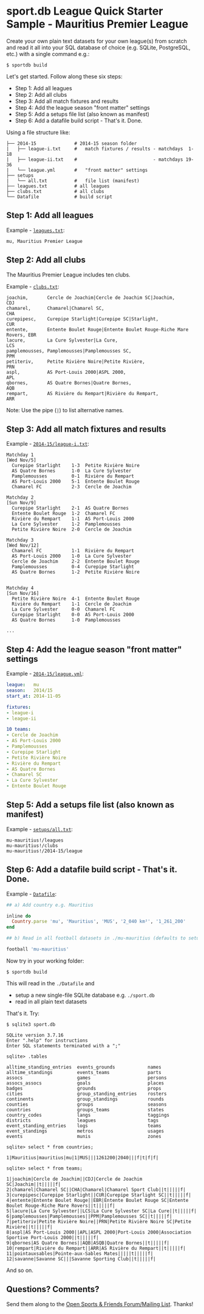 # sport.db League Quick Starter Sample - Mauritius Premier League


Create your own plain text datasets for your own league(s) from scratch
and read it all
into your SQL database of choice (e.g. SQLite, PostgreSQL, etc.)
with a single command e.g.:

```
$ sportdb build
```

Let's get started. Follow along these six steps:

- Step 1: Add all leagues
- Step 2: Add all clubs
- Step 3: Add all match fixtures and results
- Step 4: Add the league season "front matter" settings
- Step 5: Add a setups file list (also known as manifest)
- Step 6: Add a datafile build script - That's it. Done.

Using a file structure like:

```
├── 2014-15              # 2014-15 season folder
|   ├── league-i.txt     #   match fixtures / results - matchdays  1-18
|   ├── league-ii.txt    #                            - matchdays 19-36
|   └── league.yml       #   "front matter" settings
├── setups
|   └── all.txt          #   file list (manifest)
├── leagues.txt          # all leagues
├── clubs.txt            # all clubs
└── Datafile             # build script
```



## Step 1: Add all leagues

Example - [`leagues.txt`](leagues.txt):

```
mu, Mauritius Premier League
```


## Step 2: Add all clubs

The Mauritius Premier League includes ten clubs.

Example - [`clubs.txt`](clubs.txt):

```
joachim,       Cercle de Joachim|Cercle de Joachim SC|Joachim,              CDJ
chamarel,      Chamarel|Chamarel SC,                                        CHA
curepipesc,    Curepipe Starlight|Curepipe SC|Starlight,                    CUR
entente,       Entente Boulet Rouge|Entente Boulet Rouge-Riche Mare Rovers, EBR
lacure,        La Cure Sylvester|La Cure,                                   LCS
pamplemousses, Pamplemousses|Pamplemousses SC,                              PPM
petiteriv,     Petite Rivière Noire|Petite Rivière,                         PRN
aspl,          AS Port-Louis 2000|ASPL 2000,                                APL
qbornes,       AS Quatre Bornes|Quatre Bornes,                              AQB
rempart,       AS Rivière du Rempart|Rivière du Rempart,                    ARR
```

Note: Use the pipe (`|`) to list alternative names.


## Step 3: Add all match fixtures and results

Example - [`2014-15/league-i.txt`](2014-15/league-i.txt):

```
Matchday 1
[Wed Nov/5]
  Curepipe Starlight    1-3  Petite Rivière Noire
  AS Quatre Bornes      1-0  La Cure Sylvester
  Pamplemousses         0-1  Rivière du Rempart
  AS Port-Louis 2000    5-1  Entente Boulet Rouge
  Chamarel FC           2-3  Cercle de Joachim

Matchday 2
[Sun Nov/9]
  Curepipe Starlight    2-1  AS Quatre Bornes
  Entente Boulet Rouge  1-2  Chamarel FC
  Rivière du Rempart    1-1  AS Port-Louis 2000
  La Cure Sylvester     1-2  Pamplemousses
  Petite Rivière Noire  2-0  Cercle de Joachim

Matchday 3
[Wed Nov/12]
  Chamarel FC           1-1  Rivière du Rempart
  AS Port-Louis 2000    1-0  La Cure Sylvester
  Cercle de Joachim     2-2  Entente Boulet Rouge
  Pamplemousses         0-4  Curepipe Starlight
  AS Quatre Bornes      1-2  Petite Rivière Noire


Matchday 4
[Sun Nov/16]
  Petite Rivière Noire  4-1  Entente Boulet Rouge
  Rivière du Rempart    1-1  Cercle de Joachim
  La Cure Sylvester     0-0  Chamarel FC
  Curepipe Starlight    0-0  AS Port-Louis 2000
  AS Quatre Bornes      1-0  Pamplemousses

...
```


## Step 4: Add the league season "front matter" settings

Example - [`2014-15/league.yml`](2014-15/league.yml):

```yaml
league:   mu
season:   2014/15
start_at: 2014-11-05

fixtures:
- league-i
- league-ii

10 teams:
- Cercle de Joachim
- AS Port-Louis 2000
- Pamplemousses
- Curepipe Starlight
- Petite Rivière Noire
- Rivière du Rempart
- AS Quatre Bornes
- Chamarel SC
- La Cure Sylvester
- Entente Boulet Rouge
```


## Step 5: Add a setups file list (also known as manifest)

Example - [`setups/all.txt`](setups/all.txt):

```
mu-mauritius!/leagues
mu-mauritius!/clubs
mu-mauritius!/2014-15/league
```


## Step 6: Add a datafile build script - That's it. Done.

Example - [`Datafile`](Datafile):

```ruby
## a) Add country e.g. Mauritius

inline do
  Country.parse 'mu', 'Mauritius', 'MUS', '2_040 km²', '1_261_200'
end 

## b) Read in all football datasets in ./mu-mauritius (defaults to setups/all.txt)

football 'mu-mauritius'
```


Now try in your working folder:

```
$ sportdb build
```

This will read in the `./Datafile` and

- setup a new single-file SQLite database e.g. `./sport.db`
- read in all plain text datasets

That's it. Try:

```
$ sqlite3 sport.db

SQLite version 3.7.16
Enter ".help" for instructions
Enter SQL statements terminated with a ";"

sqlite> .tables

alltime_standing_entries  events_grounds            names
alltime_standings         events_teams              parts
assocs                    games                     persons
assocs_assocs             goals                     places
badges                    grounds                   props
cities                    group_standing_entries    rosters
continents                group_standings           rounds
counties                  groups                    seasons
countries                 groups_teams              states
country_codes             langs                     taggings
districts                 leagues                   tags
event_standing_entries    logs                      teams
event_standings           metros                    usages
events                    munis                     zones

sqlite> select * from countries;

1|Mauritius|mauritius|mu|1|MUS|||1261200|2040|||f|t|f|f|

sqlite> select * from teams;

1|joachim|Cercle de Joachim||CDJ|Cercle de Joachim SC|Joachim||t|||||f|
2|chamarel|Chamarel SC||CHA|Chamarel|Chamarel Sport Club||t|||||f|
3|curepipesc|Curepipe Starlight||CUR|Curepipe Starlight SC||t|||||f|
4|entente|Entente Boulet Rouge||EBR|Entente Boulet Rouge SC|Entente Boulet Rouge-Riche Mare Rovers||t|||||f|
5|lacure|La Cure Sylvester||LCS|La Cure Sylvester SC|La Cure||t|||||f|
6|pamplemousses|Pamplemousses||PPM|Pamplemousses SC||t|||||f|
7|petiteriv|Petite Rivière Noire||PRN|Petite Rivière Noire SC|Petite Rivière||t|||||f|
8|aspl|AS Port-Louis 2000||APL|ASPL 2000|Port-Louis 2000|Association Sportive Port-Louis 2000||t|||||f|
9|qbornes|AS Quatre Bornes||AQB|ASQB|Quatre Bornes||t|||||f|
10|rempart|Rivière du Rempart||ARR|AS Rivière du Rempart||t|||||f|
11|pointauxsables|Pointe-aux-Sables Mates|||||t|||||f|
12|savanne|Savanne SC|||Savanne Sporting Club||t|||||f|
```

And so on.


## Questions? Comments?

Send them along to the
[Open Sports & Friends Forum/Mailing List](http://groups.google.com/group/opensport).
Thanks!


